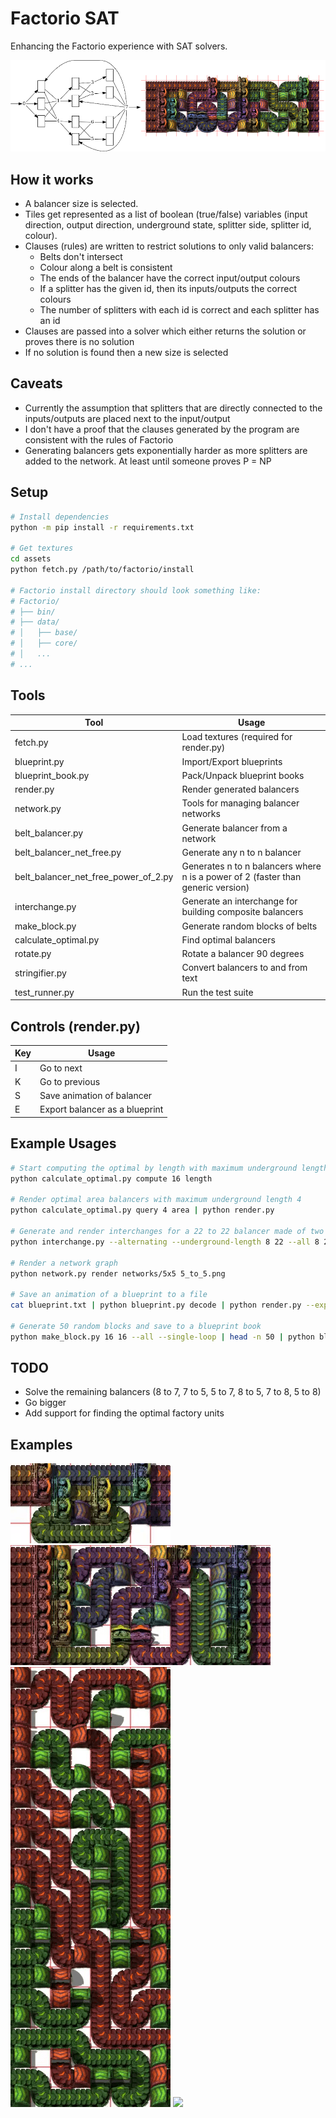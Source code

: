 # Factorio SAT
Enhancing the Factorio experience with SAT solvers.

![](/pictures/diagram.png)

## How it works
 * A balancer size is selected. 
 * Tiles get represented as a list of boolean (true/false) variables (input direction, output direction, underground state, splitter side, splitter id, colour).
 * Clauses (rules) are written to restrict solutions to only valid balancers:
   * Belts don't intersect
   * Colour along a belt is consistent
   * The ends of the balancer have the correct input/output colours
   * If a splitter has the given id, then its inputs/outputs the correct colours
   * The number of splitters with each id is correct and each splitter has an id
 * Clauses are passed into a solver which either returns the solution or proves there is no solution
 * If no solution is found then a new size is selected

## Caveats
 * Currently the assumption that splitters that are directly connected to the inputs/outputs are placed next to the input/output
 * I don't have a proof that the clauses generated by the program are consistent with the rules of Factorio
 * Generating balancers gets exponentially harder as more splitters are added to the network. At least until someone proves P = NP

## Setup
```bash
# Install dependencies
python -m pip install -r requirements.txt

# Get textures
cd assets
python fetch.py /path/to/factorio/install

# Factorio install directory should look something like:
# Factorio/
# ├── bin/
# ├── data/
# │   ├── base/
# │   ├── core/
# │   ...
# ...
```

## Tools

| Tool                                 | Usage                                                                            |
| ------------------------------------ | -------------------------------------------------------------------------------- |
| fetch.py                             | Load textures (required for render.py)                                           |
| blueprint.py                         | Import/Export blueprints                                                         |
| blueprint_book.py                    | Pack/Unpack blueprint books                                                      |
| render.py                            | Render generated balancers                                                       |
| network.py                           | Tools for managing balancer networks                                             |
| belt_balancer.py                     | Generate balancer from a network                                                 |
| belt_balancer_net_free.py            | Generate any n to n balancer                                                     |
| belt_balancer_net_free_power_of_2.py | Generates n to n balancers where n is a power of 2 (faster than generic version) |
| interchange.py                       | Generate an interchange for building composite balancers                         |
| make_block.py                        | Generate random blocks of belts                                                  |
| calculate_optimal.py                 | Find optimal balancers                                                           |
| rotate.py                            | Rotate a balancer 90 degrees                                                     |
| stringifier.py                       | Convert balancers to and from text                                               |
| test_runner.py                       | Run the test suite                                                               |

## Controls (render.py)
| Key | Usage                          |
| --- | ------------------------------ |
| I   | Go to next                     |
| K   | Go to previous                 |
| S   | Save animation of balancer     |
| E   | Export balancer as a blueprint |

## Example Usages
```bash
# Start computing the optimal by length with maximum underground length of 16
python calculate_optimal.py compute 16 length

# Render optimal area balancers with maximum underground length 4
python calculate_optimal.py query 4 area | python render.py

# Generate and render interchanges for a 22 to 22 balancer made of two 11 to 11 balancers
python interchange.py --alternating --underground-length 8 22 --all 8 22 | python render.py

# Render a network graph
python network.py render networks/5x5 5_to_5.png

# Save an animation of a blueprint to a file
cat blueprint.txt | python blueprint.py decode | python render.py --export-all

# Generate 50 random blocks and save to a blueprint book
python make_block.py 16 16 --all --single-loop | head -n 50 | python blueprint.py encode | python blueprint_book.py pack --label "Blocks" > blueprint_book.txt
```

## TODO
 * Solve the remaining balancers (8 to 7, 7 to 5, 5 to 7, 8 to 5, 7 to 8, 5 to 8)
 * Go bigger
 * Add support for finding the optimal factory units

## Examples
![](/pictures/2to3.gif)
![](/pictures/6to6.gif)\
![](/pictures/interchange.gif)
![](/pictures/block.gif)
